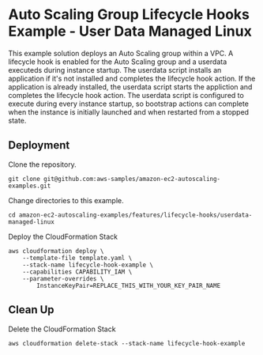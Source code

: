 # Auto Scaling Group Lifecycle Hooks Example - User Data Managed Linux

This example solution deploys an Auto Scaling group within a VPC. A lifecycle hook is enabled for the Auto Scaling group and a userdata executeds during instance startup. The userdata script installs an application if it's not installed and completes the lifecycle hook action. If the application is already installed, the userdata script starts the appliction and completes the lifecycle hook action. The userdata script is configured to execute during every instance startup, so bootstrap actions can complete when the instance is initially launched and when restarted from a stopped state.

## Deployment

Clone the repository.

```
git clone git@github.com:aws-samples/amazon-ec2-autoscaling-examples.git
```

Change directories to this example.

```
cd amazon-ec2-autoscaling-examples/features/lifecycle-hooks/userdata-managed-linux
```

Deploy the CloudFormation Stack

```
aws cloudformation deploy \
    --template-file template.yaml \
    --stack-name lifecycle-hook-example \
    --capabilities CAPABILITY_IAM \
    --parameter-overrides \
        InstanceKeyPair=REPLACE_THIS_WITH_YOUR_KEY_PAIR_NAME
```

## Clean Up

Delete the CloudFormation Stack

```
aws cloudformation delete-stack --stack-name lifecycle-hook-example
```